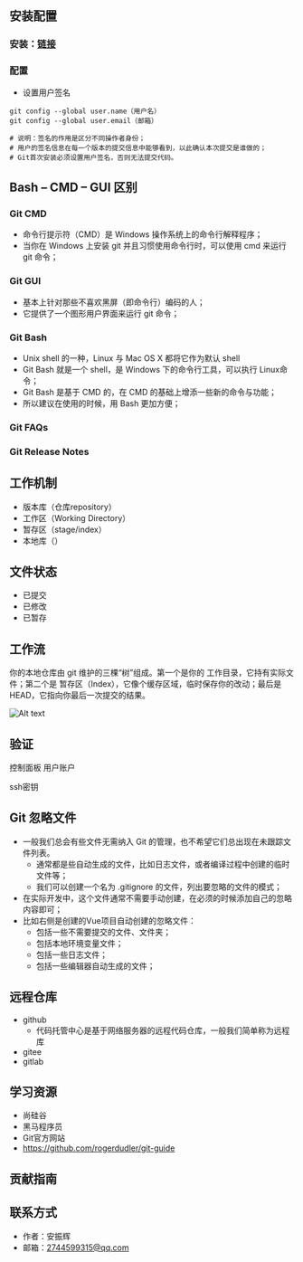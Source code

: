 ## 安装配置

### 安装：[链接](https://git-scm.com/)

### 配置

- 设置用户签名

```shell
git config --global user.name（用户名）
git config --global user.email（邮箱）

# 说明：签名的作用是区分不同操作者身份；
# 用户的签名信息在每一个版本的提交信息中能够看到，以此确认本次提交是谁做的；
# Git首次安装必须设置用户签名，否则无法提交代码。
```

## Bash – CMD – GUI 区别

### Git CMD

- 命令行提示符（CMD）是 Windows 操作系统上的命令行解释程序；
- 当你在 Windows 上安装 git 并且习惯使用命令行时，可以使用 cmd 来运行 git 命令；

### Git GUI

- 基本上针对那些不喜欢黑屏（即命令行）编码的人；
- 它提供了一个图形用户界面来运行 git 命令；

### Git Bash

- Unix shell 的一种，Linux 与 Mac OS X 都将它作为默认 shell
- Git Bash 就是一个 shell，是 Windows 下的命令行工具，可以执行 Linux命令；
- Git Bash 是基于 CMD 的，在 CMD 的基础上增添一些新的命令与功能；
- 所以建议在使用的时候，用 Bash 更加方便；

### Git FAQs

### Git Release Notes

## 工作机制

- 版本库（仓库repository）
- 工作区（Working Directory）
- 暂存区（stage/index）
- 本地库（）

## 文件状态

- 已提交
- 已修改
- 已暂存

## 工作流

你的本地仓库由 git 维护的三棵“树”组成。第一个是你的 工作目录，它持有实际文件；第二个是 暂存区（Index），它像个缓存区域，临时保存你的改动；最后是 HEAD，它指向你最后一次提交的结果。

![Alt text](trees.png)

## 验证

控制面板   用户账户

ssh密钥

## Git 忽略文件

- 一般我们总会有些文件无需纳入 Git 的管理，也不希望它们总出现在未跟踪文件列表。
  - 通常都是些自动生成的文件，比如日志文件，或者编译过程中创建的临时文件等；
  - 我们可以创建一个名为 .gitignore 的文件，列出要忽略的文件的模式；
- 在实际开发中，这个文件通常不需要手动创建，在必须的时候添加自己的忽略内容即可；
- 比如右侧是创建的Vue项目自动创建的忽略文件：
  - 包括一些不需要提交的文件、文件夹；
  - 包括本地环境变量文件；
  - 包括一些日志文件；
  - 包括一些编辑器自动生成的文件；

## 远程仓库

- github
  - 代码托管中心是基于网络服务器的远程代码仓库，一般我们简单称为远程库
- gitee
- gitlab

## 学习资源

- 尚硅谷
- 黑马程序员
- Git官方网站
- <https://github.com/rogerdudler/git-guide>

## 贡献指南

## 联系方式

- 作者：安振辉
- 邮箱：<2744599315@qq.com>

